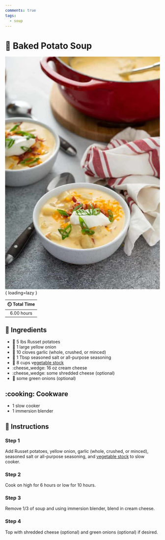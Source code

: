 ```yaml
---
comments: true
tags:
  - soup
---
```

# :potato: Baked Potato Soup

![Baked Potato Soup](../assets/images/baked-potato-soup.jpg){ loading=lazy }

| :timer_clock: Total Time |
|:-----------------------: |
| 6.00 hours |

## :salt: Ingredients

- :potato: 5 lbs Russet potatoes
- :onion: 1 large yellow onion
- :garlic: 10 cloves garlic (whole, crushed, or minced)
- :salt: 1 Tbsp seasoned salt or all-purpose seasoning
- :stew: 8 cups v[egetable stock][1]
- :cheese_wedge: 16 oz cream cheese
- :cheese_wedge: some shredded cheese (optional)
- :seedling: some green onions (optional)

## :cooking: Cookware

- 1 slow cooker
- 1 immersion blender

## :pencil: Instructions

### Step 1

Add Russet potatoes, yellow onion, garlic (whole, crushed, or minced), seasoned salt or all-purpose seasoning, and
[vegetable stock][1] to slow cooker.

### Step 2

Cook on high for 6 hours or low for 10 hours.

### Step 3

Remove 1/3 of soup and using immersion blender, blend in cream cheese.

### Step 4

Top with shredded cheese (optional) and green onions (optional) if desired.

[1]: <../ingredients/vegetable-broth.md>
